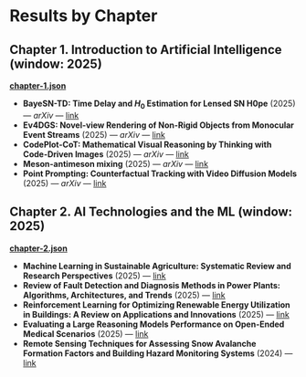 # Results by Chapter

## Chapter 1. Introduction to Artificial Intelligence (window: 2025)
[**chapter-1.json**](./chapter-1.json)

- **BayeSN-TD: Time Delay and $H_0$ Estimation for Lensed SN H0pe** (2025) — _arXiv_ — [link](http://arxiv.org/pdf/2510.11719v1)
- **Ev4DGS: Novel-view Rendering of Non-Rigid Objects from Monocular Event Streams** (2025) — _arXiv_ — [link](http://arxiv.org/pdf/2510.11717v1)
- **CodePlot-CoT: Mathematical Visual Reasoning by Thinking with Code-Driven Images** (2025) — _arXiv_ — [link](http://arxiv.org/pdf/2510.11718v1)
- **Meson-antimeson mixing** (2025) — _arXiv_ — [link](http://arxiv.org/pdf/2510.11716v1)
- **Point Prompting: Counterfactual Tracking with Video Diffusion Models** (2025) — _arXiv_ — [link](http://arxiv.org/pdf/2510.11715v1)

## Chapter 2. AI Technologies and the ML (window: 2025)
[**chapter-2.json**](./chapter-2.json)

- **Machine Learning in Sustainable Agriculture: Systematic Review and Research Perspectives** (2025) — [link](https://doi.org/10.3390/agriculture15040377)
- **Review of Fault Detection and Diagnosis Methods in Power Plants: Algorithms, Architectures, and Trends** (2025) — [link](https://doi.org/10.3390/app15116334)
- **Reinforcement Learning for Optimizing Renewable Energy Utilization in Buildings: A Review on Applications and Innovations** (2025) — [link](https://doi.org/10.3390/en18071724)
- **Evaluating a Large Reasoning Models Performance on Open-Ended Medical Scenarios** (2025) — [link](https://doi.org/10.1101/2025.04.29.25326666)
- **Remote Sensing Techniques for Assessing Snow Avalanche Formation Factors and Building Hazard Monitoring Systems** (2024) — [link](https://www.mdpi.com/2073-4433/15/11/1343/pdf?version=1731130366)

